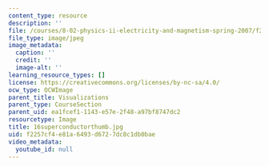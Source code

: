 ```yaml
---
content_type: resource
description: ''
file: /courses/8-02-physics-ii-electricity-and-magnetism-spring-2007/f2257cf4e81a6493d6727dc8c1db0bae_16superconductorthumb.jpg
file_type: image/jpeg
image_metadata:
  caption: ''
  credit: ''
  image-alt: ''
learning_resource_types: []
license: https://creativecommons.org/licenses/by-nc-sa/4.0/
ocw_type: OCWImage
parent_title: Visualizations
parent_type: CourseSection
parent_uid: ea1fcef1-1143-e57e-2f48-a97bf8747dc2
resourcetype: Image
title: 16superconductorthumb.jpg
uid: f2257cf4-e81a-6493-d672-7dc8c1db0bae
video_metadata:
  youtube_id: null
---
```

